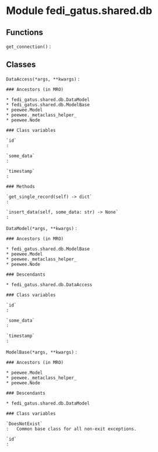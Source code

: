 Module fedi_gatus.shared.db
===========================

Functions
---------

    
`get_connection()`
:   

Classes
-------

`DataAccess(*args, **kwargs)`
:   

    ### Ancestors (in MRO)

    * fedi_gatus.shared.db.DataModel
    * fedi_gatus.shared.db.ModelBase
    * peewee.Model
    * peewee._metaclass_helper_
    * peewee.Node

    ### Class variables

    `id`
    :

    `some_data`
    :

    `timestamp`
    :

    ### Methods

    `get_single_record(self) ‑> dict`
    :

    `insert_data(self, some_data: str) ‑> None`
    :

`DataModel(*args, **kwargs)`
:   

    ### Ancestors (in MRO)

    * fedi_gatus.shared.db.ModelBase
    * peewee.Model
    * peewee._metaclass_helper_
    * peewee.Node

    ### Descendants

    * fedi_gatus.shared.db.DataAccess

    ### Class variables

    `id`
    :

    `some_data`
    :

    `timestamp`
    :

`ModelBase(*args, **kwargs)`
:   

    ### Ancestors (in MRO)

    * peewee.Model
    * peewee._metaclass_helper_
    * peewee.Node

    ### Descendants

    * fedi_gatus.shared.db.DataModel

    ### Class variables

    `DoesNotExist`
    :   Common base class for all non-exit exceptions.

    `id`
    :